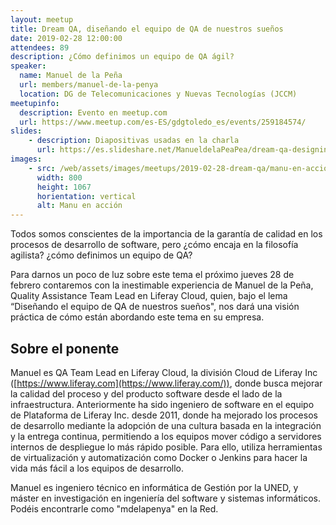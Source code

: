 ```yaml
---
layout: meetup
title: Dream QA, diseñando el equipo de QA de nuestros sueños
date: 2019-02-28 12:00:00
attendees: 89
description: ¿Cómo definimos un equipo de QA ágil? 
speaker:
  name: Manuel de la Peña
  url: members/manuel-de-la-penya
  location: DG de Telecomunicaciones y Nuevas Tecnologías (JCCM)
meetupinfo:
  description: Evento en meetup.com
  url: https://www.meetup.com/es-ES/gdgtoledo_es/events/259184574/
slides: 
    - description: Diapositivas usadas en la charla
      url: https://es.slideshare.net/ManueldelaPeaPea/dream-qa-designing-the-qa-team-where-wed-love-to-work
images:
    - src: /web/assets/images/meetups/2019-02-28-dream-qa/manu-en-accion.jpg
      width: 800
      height: 1067
      horientation: vertical
      alt: Manu en acción
---
```


Todos somos conscientes de la importancia de la garantía de calidad en los procesos de desarrollo de software, pero ¿cómo encaja en la filosofía agilista? ¿cómo definimos un equipo de QA?

Para darnos un poco de luz sobre este tema el próximo jueves 28 de febrero contaremos con la inestimable experiencia de Manuel de la Peña, Quality Assistance Team Lead en Liferay Cloud, quien, bajo el lema “Diseñando el equipo de QA de nuestros sueños", nos dará una visión práctica de cómo están abordando este tema en su empresa.

## Sobre el ponente

Manuel es QA Team Lead en Liferay Cloud, la división Cloud de Liferay Inc ([https://www.liferay.com](https://www.liferay.com/)), donde busca mejorar la calidad del proceso y del producto software desde el lado de la infraestructura. Anteriormente ha sido ingeniero de software en el equipo de Plataforma de Liferay Inc. desde 2011, donde ha mejorado los procesos de desarrollo mediante la adopción de una cultura basada en la integración y la entrega continua, permitiendo a los equipos mover código a servidores internos de despliegue lo más rápido posible. Para ello, utiliza herramientas de virtualización y automatización como Docker o Jenkins para hacer la vida más fácil a los equipos de desarrollo.

Manuel es ingeniero técnico en informática de Gestión por la UNED, y máster en investigación en ingeniería del software y sistemas informáticos. Podéis encontrarle como "mdelapenya" en la Red.  
